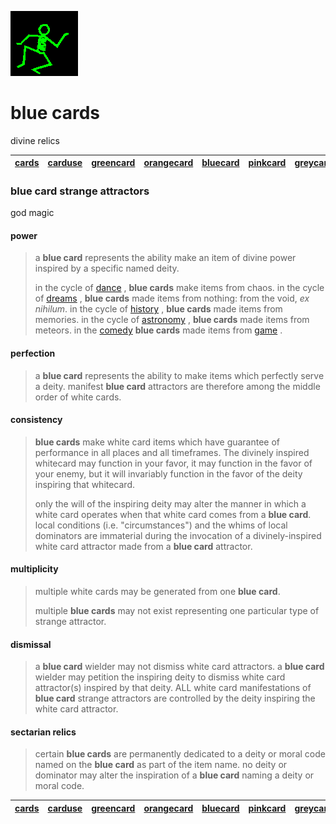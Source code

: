 ![dancer](assets/dancer.gif)

# blue cards

divine relics

|  [cards](cards.md)  |  [carduse](carduse.md)  |  [greencard](greencard.md)  |  [orangecard](orangecard.md)  |  [bluecard](bluecard.md)  |  [pinkcard](pinkcard.md)  |  [greycard](greycard.md)  |  [mintcard](mintcard.md)  |  [goldcard](goldcard.md)  |  [yellowcard](yellowcard.md)  | 
| ------------------- | ----------------------- | --------------------------- | ----------------------------- | ------------------------- | ------------------------- | ------------------------- | ------------------------- | ------------------------- | ----------------------------- | 

### blue card strange attractors

god magic

#### 

#### power
>
>  a **blue card** represents the ability make an item of divine power inspired by a specific named deity.
>
>  in the cycle of  [dance](dance.md) , **blue cards** make items from chaos. in the cycle of  [dreams](dreams.md) , **blue cards** made items from nothing: from the void, *ex nihilum*. in the cycle of  [history](history.md) , **blue cards** made items from memories. in the cycle of  [astronomy](astronomy.md) , **blue cards** made items from meteors. in the  [comedy](comedy.md)  **blue cards** made items from  [game](game.md) .

#### 

#### perfection
>
>  a **blue card** represents the ability to make items which perfectly serve a deity. manifest **blue card** attractors are therefore among the middle order of white cards.

#### 

#### consistency
>
>  **blue cards** make white card items which have guarantee of performance in all places and all timeframes. The divinely inspired whitecard may function in your favor, it may function in the favor of your enemy, but it will invariably function in the favor of the deity inspiring that whitecard.
>
>  only the will of the inspiring deity may alter the manner in which a white card operates when that white card comes from a **blue card**. local conditions (i.e. "circumstances") and the whims of local dominators are immaterial during the invocation of a divinely-inspired white card attractor made from a **blue card** attractor.

#### 

#### multiplicity
>
>  multiple white cards may be generated from one **blue card**.
>
>  multiple **blue cards** may not exist representing one particular type of strange attractor. 

#### 

#### dismissal
>
>  a **blue card** wielder may not dismiss white card attractors. a **blue card** wielder may petition the inspiring deity to dismiss white card attractor(s) inspired by that deity. ALL white card manifestations of **blue card** strange attractors are controlled by the deity inspiring the white card attractor.

#### 

#### sectarian relics
>
>  certain **blue cards** are permanently dedicated to a deity or moral code named on the **blue card** as part of the item name. no deity or dominator may alter the inspiration of a **blue card** naming a deity or moral code.

|  [cards](cards.md)  |  [carduse](carduse.md)  |  [greencard](greencard.md)  |  [orangecard](orangecard.md)  |  [bluecard](bluecard.md)  |  [pinkcard](pinkcard.md)  |  [greycard](greycard.md)  |  [mintcard](mintcard.md)  |  [goldcard](goldcard.md)  |  [yellowcard](yellowcard.md)  | 
| ------------------- | ----------------------- | --------------------------- | ----------------------------- | ------------------------- | ------------------------- | ------------------------- | ------------------------- | ------------------------- | ----------------------------- | 

 